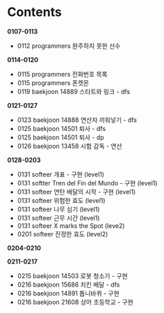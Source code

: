 # Contents

**0107-0113**
* 0112 programmers 완주하지 못한 선수

**0114-0120**
* 0115 programmers 전화번호 목록
* 0115 programmers 폰켓몬
* 0119 baekjoon 14889 스타트와 링크 - dfs

**0121-0127**
* 0123 baekjoon 14888 연산자 끼워넣기 - dfs
* 0125 baekjoon 14501 퇴사 - dfs
* 0125 baekjoon 14501 퇴사 - dp
* 0126 baekjoon 13458 시험 감독 - 연산

**0128-0203**
* 0131 softeer 개표 - 구현 (level1)
* 0131 softter Tren del Fin del Mundo - 구현 (level1)
* 0131 softeer 연탄 배달의 시작 - 구현 (level1)
* 0131 softeer 위험한 효도 (level1)
* 0131 softeer 나무 심기 (level1)
* 0131 softeer 근무 시간 (level1)
* 0131 softeer X marks the Spot (leve2)
* 0201 softeer 진정한 효도 (level2)

**0204-0210**

**0211-0217**
* 0215 baekjoon 14503 로봇 청소기 - 구현
* 0216 baekjoon 15686 치킨 배달 - dfs
* 0216 baekjoon 14891 톱니바퀴 - 구현
* 0216 baekjoon 21608 상어 초등학교 - 구현
